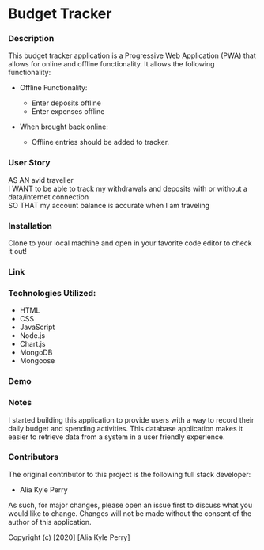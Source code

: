 # Budget Tracker

### Description

This budget tracker application is a Progressive Web Application (PWA) that allows for online and offline functionality.  It allows the following functionality:

* Offline Functionality:
    - Enter deposits offline
    - Enter expenses offline

* When brought back online:
    - Offline entries should be added to tracker.

### User Story

AS AN avid traveller<br>
I WANT to be able to track my withdrawals and deposits with or without a data/internet connection<br>
SO THAT my account balance is accurate when I am traveling<br>

### Installation

Clone to your local machine and open in your favorite code editor to check it out!

### Link



### Technologies Utilized:

* HTML
* CSS
* JavaScript
* Node.js
* Chart.js
* MongoDB
* Mongoose

### Demo


### Notes

I started building this application to provide users with a way to record their daily budget and spending activities. This database application makes it easier to retrieve data from a system in a user friendly experience.

### Contributors

The original contributor to this project is the following full stack developer:

- Alia Kyle Perry

As such, for major changes, please open an issue first to discuss what you would like to change. Changes will not be made without the consent of the author of this application.

Copyright (c) [2020] [Alia Kyle Perry]